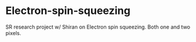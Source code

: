 # Electron-spin-squeezing
SR research project w/ Shiran on Electron spin squeezing. Both one and two pixels. 
